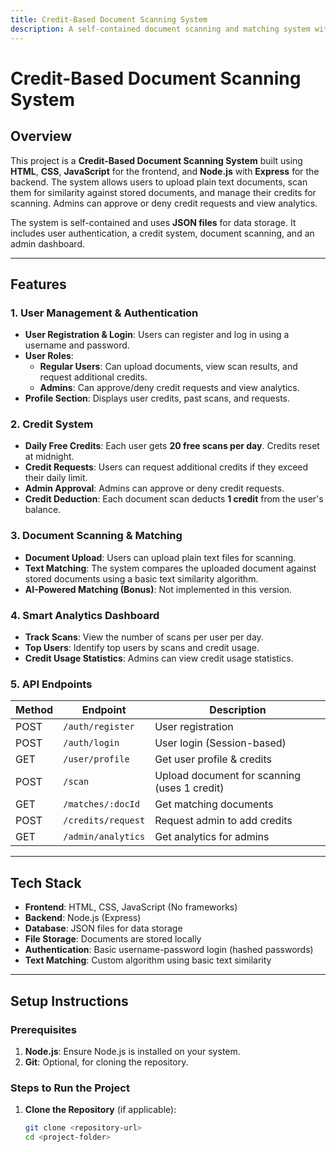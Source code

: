 ```yaml
---
title: Credit-Based Document Scanning System
description: A self-contained document scanning and matching system with a built-in credit system.
---
```


# Credit-Based Document Scanning System

## Overview
This project is a **Credit-Based Document Scanning System** built using **HTML**, **CSS**, **JavaScript** for the frontend, and **Node.js** with **Express** for the backend. The system allows users to upload plain text documents, scan them for similarity against stored documents, and manage their credits for scanning. Admins can approve or deny credit requests and view analytics.

The system is self-contained and uses **JSON files** for data storage. It includes user authentication, a credit system, document scanning, and an admin dashboard.

---

## Features

### 1. **User Management & Authentication**
- **User Registration & Login**: Users can register and log in using a username and password.
- **User Roles**:
  - **Regular Users**: Can upload documents, view scan results, and request additional credits.
  - **Admins**: Can approve/deny credit requests and view analytics.
- **Profile Section**: Displays user credits, past scans, and requests.

### 2. **Credit System**
- **Daily Free Credits**: Each user gets **20 free scans per day**. Credits reset at midnight.
- **Credit Requests**: Users can request additional credits if they exceed their daily limit.
- **Admin Approval**: Admins can approve or deny credit requests.
- **Credit Deduction**: Each document scan deducts **1 credit** from the user's balance.

### 3. **Document Scanning & Matching**
- **Document Upload**: Users can upload plain text files for scanning.
- **Text Matching**: The system compares the uploaded document against stored documents using a basic text similarity algorithm.
- **AI-Powered Matching (Bonus)**: Not implemented in this version.

### 4. **Smart Analytics Dashboard**
- **Track Scans**: View the number of scans per user per day.
- **Top Users**: Identify top users by scans and credit usage.
- **Credit Usage Statistics**: Admins can view credit usage statistics.

### 5. **API Endpoints**
| Method | Endpoint | Description |
|--------|----------|-------------|
| POST   | `/auth/register` | User registration |
| POST   | `/auth/login` | User login (Session-based) |
| GET    | `/user/profile` | Get user profile & credits |
| POST   | `/scan` | Upload document for scanning (uses 1 credit) |
| GET    | `/matches/:docId` | Get matching documents |
| POST   | `/credits/request` | Request admin to add credits |
| GET    | `/admin/analytics` | Get analytics for admins |

---

## Tech Stack
- **Frontend**: HTML, CSS, JavaScript (No frameworks)
- **Backend**: Node.js (Express)
- **Database**: JSON files for data storage
- **File Storage**: Documents are stored locally
- **Authentication**: Basic username-password login (hashed passwords)
- **Text Matching**: Custom algorithm using basic text similarity

---

## Setup Instructions

### Prerequisites
1. **Node.js**: Ensure Node.js is installed on your system.
2. **Git**: Optional, for cloning the repository.

### Steps to Run the Project
1. **Clone the Repository** (if applicable):
   ```bash
   git clone <repository-url>
   cd <project-folder>
